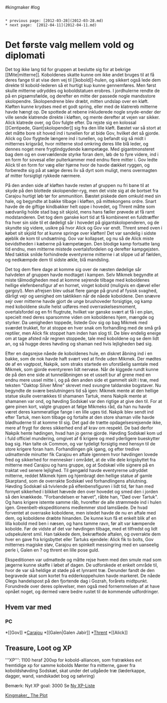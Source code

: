 #kingmaker #log

```ad-info

* previous page: [2012-03-28](2012-03-28.md)
* next page:  [2012-04-11](2012-04-11.md) 
```

# Det første valg mellem vold og diplomati  
  
Det tog ikke lang tid for gruppen at beslutte sig for at bekrige [[Mite|mitterne]]. Koboldenes skatte kunne om ikke andet bruges til at få deres fange til at vise dem vej til [[kobold]]-hulen, og sikkert også lede dem direkte til kobold-lederen så et hurtigt kup kunne gennemføres. Men først skulle mitterne udryddes og koboldstatuen erobres. I jordhulerne rendte de på en pigsømsfælde, og derefter en mitte der passede nogle mandsstore skolopendre. Skolopendrene blev dræbt, mitten undslap over en kløft. Kløften kunne krydses med et godt spring, eller med de klatrereb mitterne havde hængt op. De spottede at rebene inkluderede nogle snyde-ender der ville sende klatrende direkte i kløften, og mente derefter at vejen var sikker. Alick klatrede over, og Gov fulgte efter. Da rejste sig en kolossal [[Centipede, Giant|skolopender]] sig fra den lille kløft. Bæstet var så stort at det måtte bore sit hoved ind i tunellen for at bide Gov, hvilket det så gjorde. Alick og Gov flygtede længere ind i tunellen, og befandt sig så midt i mitternes krigsråd, hvor mitterne stod omkring deres lille blå leder, og dennes noget mere frygtindgydende kæmpetæge. Med gigantmonsteret bag dem og en overvældende styrke foran dem, løb de to fyre videre, ind i en form for sovesal eller pulterkammer med endnu flere mitter i. Gov ledte Alick til en form for væg eller hjørne hvor de havde dækket ryggen, og forberedte sig på at sælge deres liv så dyrt som muligt, mens overmagten af mitter forsigtigt rykkede nærmere.
På den anden side af kløften havde resten af gruppen nu fri bane til at skyde på den blottede skolopender-ryg, men det viste sig at de bortset fra Carajou hurtigt løb tør for ammunition. Bæstet piskede dem omkuld med sin hale, og begyndte at bakke tilbage i kløften, på mittekongens ordre. Snart havde de de giftige kindbakker helt oppe i hovedet, og Thrent måtte som sædvanlig holde stad bag sit skjold, mens hans fæller prøvede at få ramt modstanderen. Det tog dem ganske kort tid at få kombineret en fuldtræffer fra hver sin side til et dødeligt sår i hovedet på gigantskolopenderen, og de skyndte sig videre, usikre på hvor Alick og Gov var endt. Thrent smed oven i købet sit skjold for at kunne springe over kløften!
Det var sandelig i sidste øjeblik de kom til undsætning. Gov var kollapset, og nu så de Alick miste bevidstheden i kæberne på kæmpetægen. Den blodige kamp fortsatte lang tid endnu, men mitterne mistede overtalsfordelen og derefter kampgejsten. Med taktisk snilde forhindrede eventyrerne mitterne i at slippe ud af fælden, og nedkæmpde dem til sidste ækle, blå mandsling.
Det tog dem flere dage at komme sig over de næsten dødelige sår halvdelen af gruppen havde modtaget i kampen. Selv Mikmek begyndte at miste tålmodigheden med at komme sejrende tilbage med koboldenes hellige elefenbensfigur af en hornet, vinget kobold (muligvis en djævel eller gargoyl). Men afrejsen blev udsat flere gange på grund af fysisk svaghed, dårligt vejr og uenighed om taktikken når de nåede koboldene. Den snævre sejr over mitterne havde gjort de unge brushoveder forsigtige, og kamp med koboldene skulle helst udføres med overraskelsesmoment, overtalsfordel og en fri flugtrute, hvilket var ganske svært at få i en plan, specielt med deres sparsomme viden om koboldenes hjem, mængde og styrker. Da uenigheden toppede, listede Gov sig op bag Mikmek med sværdet trukket, for at stoppe en hver snak om forhandling med de små grå reptiler, men Alick fik stoppet ham inden han slog til. De blev endelig eneige om at tage afsted når regnen stoppede, tale med koboldene og se dem lidt an, og så hugge deres høvding og shaman ned hvis lejligheden bød sig.
Efter en dagsrejse nåede de koboldenes hule, en diskret åbning ind i en bakke, som de nok havde haft svært ved at finde uden Mikmek. Der mødtes de af en vagtpost, Nakpik, som straks startede en uforståelig samtale med Mikmek, som gjorde eventyreren lidt nervøse. Når de kiggede rundt kunne de på den ene side at tunnelåbningen se et usselt bur af grene med en endnu mere ussel mitte i, og på den anden side et gammelt skilt i træ, med teksten "Oaktop Silver Mine" skrevet med svungne taldanske bogstaver.
Nu begyndte de svære beslutningers tid så igen: Mikmek mente at den hellige statue skulle overrækkes til shamanen Tartuk, mens Nakpik mente at shamanen var ond, og høvding Sodskæl var den rigtige at give den til. For at gøre pinen kort, valgte gruppen at følge Mikmeks råd, da han nu havde været deres kammeratlige fange i en lille uges tid. Nakpik blev sendt ind efter Tartuk, men kom tilbage og fortalte at den store shaman ville havde blødhuderne til at komme til sig. Det gad de trætte opdagelsesrejsende ikke, mere af frygt for deres sikkerhed end af krav om respekt. De bad derfor Nakpik hente hødingen, hvad han jo gerne gjorde. Høvding Sodskæl kom ud i fuld officiel mundering, omgivet af 6 krigere og med yderligere bueskytter bag sig. Han talte ok Common, og var tydeligt forsigtig med hensyn til de store krigere foran ham. Forhandlingen gik igang, og efter tredive udmattende minutter fik Carajou en aftale igennem hvor høvdingen lovede fred og sikkerhed for mennesker i området, at de ville dele krigsbyttet fra mitterne med Carajou og hans gruppe, og at Sodskæl ville signere på en traktat ved senere lejlighed. Til gengæld havde eventyrerne udryddet mitterne, reddet Mikmek hjem og hjembragt den hellige statue af gamle Skarptand, som de overrakte Sodskæl ved forhandlingens afslutning. Høvding Sodskæl så tvivlende på elfenbensfiguren i lidt tid, før han med fornyet sikkerhed i blikket hævede den over hovedet og smed den i jorden så den knækkede. "Forbandelsen er hævet", råbte han, "Død over Tartuk". Og hans krigere istemte samme råb, hvorefter de alle strømmede ind i hulen igen. Greenbelt-ekspeditionens medlemmer stod lamslåede. De hvad forventet at overraske koboldene, men istedet havde de nu en aftale med dem, og koboldene dræbte hinanden. De kunne kun få et enkelt blik af en lilla kobold med ben i næsen, og hans tamme ravn, før alt var kæmpende kobolde. Før de vidste af det var høvdingen tilbage, med et tilfredst og lidt udspekuleret smil. Han takkede dem, bekræftede aftalen, og overrakte dem hver en gave fra krigsbyttet eller Tartuks ejendele: Alick fik to bolts, Gov mitternes magiske støv, Carajou en spinkelt messingring med en uanseelig perle i, Galen en ? og thrent en lille pose guld.
Ekspeditionen var udmattede og måtte rejse hvem med den smule mad som jægerne kunne skaffe i løbet af dagen. De udforskede et enkelt område til, hvor de var så heldige at støde på et lynramt træ. Derunder fandt de den begravede skat som kortet fra edderkoppehulen havde markeret. De nåede Olegs handelspost på den fjortende dag i Gozrah, forårets midtpunkt. Forundrede over deres oplevelser, men også med fornemmelsen af at have opnået noget, og dermed være bedre rustet til de kommende udfordringer.
   
## Hvem var med 
### PC 
*[[Gov]]
*[Carajou](Carajou.md)
*[[Galen|Galen Jabir]]
*[Thrent](Thrent%20Rasnor.md)
*[[Alick]]   
## Treasure, Loot og XP 
'''XP''': 1100 heraf 200xp for kobold-alliancen, som fratrækkes evt fremtidige xp for samme kobolds
Mønter fra mitterne, gaver fra koboldshøvding Sodskæl, skat under det udgåede træ (læderkappe, dagger, wand, vandskadet bog og sølvring)
Bemærk: Nyt XP goal: 3000
Se [Ny XP-Liste](Ny%20XP-Liste.md)
[Kingmaker_ The Plot](Kingmaker_%20The%20Plot.md)
